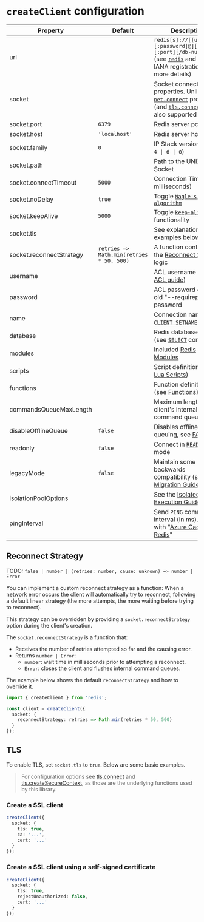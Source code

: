 # `createClient` configuration

| Property                 | Default                                  | Description                                                                                                                                                                                                                                         |
|--------------------------|------------------------------------------|-----------------------------------------------------------------------------------------------------------------------------------------------------------------------------------------------------------------------------------------------------|
| url                      |                                          | `redis[s]://[[username][:password]@][host][:port][/db-number]` (see [`redis`](https://www.iana.org/assignments/uri-schemes/prov/redis) and [`rediss`](https://www.iana.org/assignments/uri-schemes/prov/rediss) IANA registration for more details) |
| socket                   |                                          | Socket connection properties. Unlisted [`net.connect`](https://nodejs.org/api/net.html#socketconnectoptions-connectlistener) properties (and [`tls.connect`](https://nodejs.org/api/tls.html#tlsconnectoptions-callback)) are also supported        |
| socket.port              | `6379`                                   | Redis server port                                                                                                                                                                                                                                   |
| socket.host              | `'localhost'`                            | Redis server hostname                                                                                                                                                                                                                               |
| socket.family            | `0`                                      | IP Stack version (one of `4 \| 6 \| 0`)                                                                                                                                                                                                             |
| socket.path              |                                          | Path to the UNIX Socket                                                                                                                                                                                                                             |
| socket.connectTimeout    | `5000`                                   | Connection Timeout (in milliseconds)                                                                                                                                                                                                                |
| socket.noDelay           | `true`                                   | Toggle [`Nagle's algorithm`](https://nodejs.org/api/net.html#net_socket_setnodelay_nodelay)                                                                                                                                                         |
| socket.keepAlive         | `5000`                                   | Toggle [`keep-alive`](https://nodejs.org/api/net.html#net_socket_setkeepalive_enable_initialdelay) functionality                                                                                                                                    |
| socket.tls               |                                          | See explanation and examples [below](#TLS)                                                                                                                                                                                                          |
| socket.reconnectStrategy | `retries => Math.min(retries * 50, 500)` | A function containing the [Reconnect Strategy](#reconnect-strategy) logic                                                                                                                                                                           |
| username                 |                                          | ACL username ([see ACL guide](https://redis.io/topics/acl))                                                                                                                                                                                         |
| password                 |                                          | ACL password or the old "--requirepass" password                                                                                                                                                                                                    |
| name                     |                                          | Connection name ([see `CLIENT SETNAME`](https://redis.io/commands/client-setname))                                                                                                                                                                  |
| database                 |                                          | Redis database number (see [`SELECT`](https://redis.io/commands/select) command)                                                                                                                                                                    |
| modules                  |                                          | Included [Redis Modules](../README.md#packages)                                                                                                                                                                                                     |
| scripts                  |                                          | Script definitions (see [Lua Scripts](../README.md#lua-scripts))                                                                                                                                                                                    |
| functions                |                                          | Function definitions (see [Functions](../README.md#functions))                                                                                                                                                                                      |
| commandsQueueMaxLength   |                                          | Maximum length of the client's internal command queue                                                                                                                                                                                               |
| disableOfflineQueue      | `false`                                  | Disables offline queuing, see [FAQ](./FAQ.md#what-happens-when-the-network-goes-down)                                                                                                                                                               |
| readonly                 | `false`                                  | Connect in [`READONLY`](https://redis.io/commands/readonly) mode                                                                                                                                                                                    |
| legacyMode               | `false`                                  | Maintain some backwards compatibility (see the [Migration Guide](./v3-to-v4.md))                                                                                                                                                                    |
| isolationPoolOptions     |                                          | See the [Isolated Execution Guide](./isolated-execution.md)                                                                                                                                                                                         |
| pingInterval             |                                          | Send `PING` command at interval (in ms). Useful with "[Azure Cache for Redis](https://learn.microsoft.com/en-us/azure/azure-cache-for-redis/cache-best-practices-connection#idle-timeout)"                                                          |

## Reconnect Strategy

TODO: `false | number | (retries: number, cause: unknown) => number | Error`

You can implement a custom reconnect strategy as a function:
When a network error occurs the client will automatically try to reconnect, following a default linear strategy (the more attempts, the more waiting before trying to reconnect).

This strategy can be overridden by providing a `socket.reconnectStrategy` option during the client's creation.

The `socket.reconnectStrategy` is a function that:

- Receives the number of retries attempted so far and the causing error.
- Returns `number | Error`:
    - `number`: wait time in milliseconds prior to attempting a reconnect.
    - `Error`: closes the client and flushes internal command queues.

The example below shows the default `reconnectStrategy` and how to override it.

```typescript
import { createClient } from 'redis';

const client = createClient({
  socket: {
    reconnectStrategy: retries => Math.min(retries * 50, 500)
  }
});
```

## TLS

To enable TLS, set `socket.tls` to `true`. Below are some basic examples.

> For configuration options see [tls.connect](https://nodejs.org/api/tls.html#tlsconnectoptions-callback) and [tls.createSecureContext](https://nodejs.org/api/tls.html#tlscreatesecurecontextoptions), as those are the underlying functions used by this library.

### Create a SSL client

```typescript
createClient({
  socket: {
    tls: true,
    ca: '...',
    cert: '...'
  }
});
```

### Create a SSL client using a self-signed certificate

```typescript
createClient({
  socket: {
    tls: true,
    rejectUnauthorized: false,
    cert: '...'
  }
});
```
